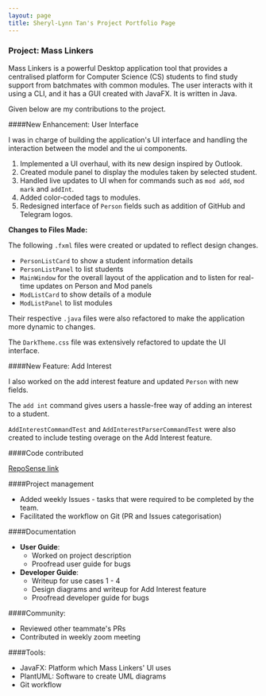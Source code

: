 ```yaml
---
layout: page
title: Sheryl-Lynn Tan's Project Portfolio Page
---
```


### Project: Mass Linkers
Mass Linkers is a powerful Desktop application tool that provides a centralised platform for Computer Science (CS) students to find study support from batchmates with common modules. The user interacts with it using a CLI, and it has a GUI created with JavaFX. It is written in Java.

Given below are my contributions to the project.

####New Enhancement: User Interface

I was in charge of building the application's UI interface and handling the interaction between the model and the ui components.
1. Implemented a UI overhaul, with its new design inspired by Outlook. 
2. Created module panel to display the modules taken by selected student. 
3. Handled live updates to UI when for commands such as ```mod add```, ```mod mark``` and ```addInt```.
4. Added color-coded tags to modules. 
5. Redesigned interface of ```Person``` fields such as addition of GitHub and Telegram logos.

**Changes to Files Made:**

The following ```.fxml``` files were created or updated to reflect design changes.
* ```PersonListCard``` to show a student information details
* ```PersonListPanel``` to list students
* ```MainWindow``` for the overall layout of the application and to listen for real-time updates on Person and Mod panels
* ```ModListCard``` to show details of a module
* ```ModListPanel``` to list modules

Their respective ```.java``` files were also refactored to make the application more dynamic to changes. 

The ```DarkTheme.css``` file was extensively refactored to update the UI interface.

####New Feature: Add Interest

I also worked on the add interest feature and updated ```Person``` with new fields. 

The ```add int``` command gives users a hassle-free way of adding an interest to a student.

```AddInterestCommandTest``` and ```AddInterestParserCommandTest``` were also created to include testing overage on the Add Interest feature. 


####Code contributed

[RepoSense link](https://nus-cs2103-ay2223s1.github.io/tp-dashboard/?search=sltsheryl&breakdown=true)

####Project management
* Added weekly Issues - tasks that were required to be completed by the team. 
* Facilitated the workflow on Git (PR and Issues categorisation)


####Documentation
* **User Guide**:
  * Worked on project description
  * Proofread user guide for bugs
* **Developer Guide**:
    * Writeup for use cases 1 - 4
    * Design diagrams and writeup for Add Interest feature
    * Proofread developer guide for bugs

####Community:
* Reviewed other teammate's PRs
* Contributed in weekly zoom meeting

####Tools:
* JavaFX: Platform which Mass Linkers' UI uses
* PlantUML: Software to create UML diagrams
* Git workflow
